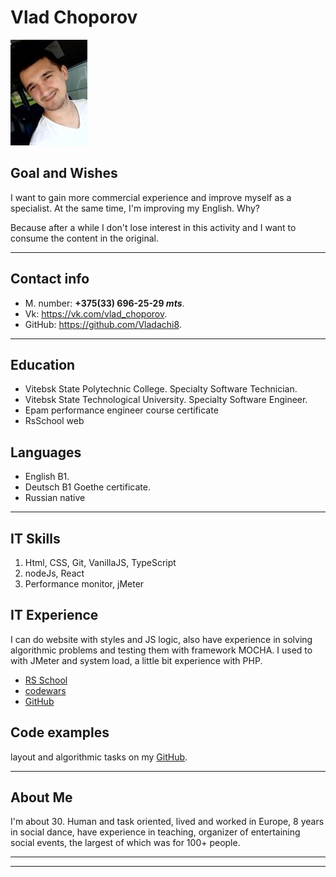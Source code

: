 # Vlad Choporov

![I'm](img/for_md/22.jpg)
## Goal and Wishes

I want to gain more commercial experience and improve myself as a specialist.
At the same time, I'm improving my English. Why?

Because after a while I don't lose interest in this activity and I want to consume the content in the original.

___

## Contact info
  * M. number: __+375(33) 696-25-29 _mts___.
  * Vk: https://vk.com/vlad_choporov.
  * GitHub: https://github.com/Vladachi8.

  ___

## Education
* Vitebsk State Polytechnic College. Specialty Software Technician.
* Vitebsk State Technological University. Specialty Software Engineer.
* Epam performance engineer course certificate
* RsSchool web

## Languages
* English B1.
* Deutsch B1 Goethe certificate.
* Russian native

___
## IT Skills
  1. Html, СSS, Git, VanillaJS, TypeScript
  1. nodeJs, React
  1. Performance monitor, jMeter

## IT Experience
  I can do website with styles and JS logic, also have experience in solving algorithmic problems and testing them with framework MOCHA. I used to with JMeter and system load, a little bit experience with PHP.

  * [RS School](https://app.rs.school/profile#view)
  * [codewars](https://www.codewars.com/users/Vladachi8)
  * [GitHub](https://github.com/Vladachi8)

## Code examples
layout and algorithmic tasks on my [GitHub](https://github.com/Vladachi8).

___
## About Me
  I'm about 30. Human and task oriented, lived and worked in Europe, 8 years in social dance, have experience in teaching, organizer of entertaining social events, the largest of which was for 100+ people.

___
___






